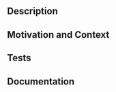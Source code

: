 <!--- Provide a general summary of your changes in the Title above -->

## Description
<!--- Describe your changes in detail -->

## Motivation and Context
<!--- Why is this change required? What problem does it solve? Which issue does it resolve? -->

## Tests
<!-- Has this change been tested and how? Are automated tests required and made? Have you considered how this change might affect other areas of the code? -->

## Documentation
<!-- Are documentation updates required and made? -->
